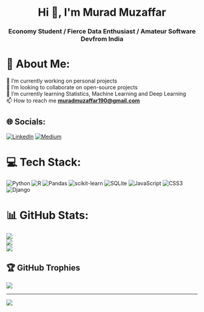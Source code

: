 <h1 align="center">Hi 👋, I'm Murad Muzaffar</h1>
<h3 align="center">Economy Student / Fierce Data Enthusiast / Amateur Software Devfrom India</h3>

# 💫 About Me:
🔭 I’m currently working on personal projects<br>👯 I’m looking to collaborate on open-source projects<br>🌱 I’m currently learning Statistics, Machine Learning and Deep Learning<br>📫 How to reach me **muradmuzaffar190@gmail.com**


## 🌐 Socials:
[![LinkedIn](https://img.shields.io/badge/LinkedIn-%230077B5.svg?logo=linkedin&logoColor=white)](https://linkedin.com/in/murad-muzaffarov-0761a2204/) [![Medium](https://img.shields.io/badge/Medium-12100E?logo=medium&logoColor=white)](https://medium.com/@muradmuzaffar190) 

# 💻 Tech Stack:
![Python](https://img.shields.io/badge/python-3670A0?style=for-the-badge&logo=python&logoColor=ffdd54) ![R](https://img.shields.io/badge/r-%23276DC3.svg?style=for-the-badge&logo=r&logoColor=white) ![Pandas](https://img.shields.io/badge/pandas-%23150458.svg?style=for-the-badge&logo=pandas&logoColor=white) ![scikit-learn](https://img.shields.io/badge/scikit--learn-%23F7931E.svg?style=for-the-badge&logo=scikit-learn&logoColor=white) ![SQLite](https://img.shields.io/badge/sqlite-%2307405e.svg?style=for-the-badge&logo=sqlite&logoColor=white) ![JavaScript](https://img.shields.io/badge/javascript-%23323330.svg?style=for-the-badge&logo=javascript&logoColor=%23F7DF1E) ![CSS3](https://img.shields.io/badge/css3-%231572B6.svg?style=for-the-badge&logo=css3&logoColor=white) ![Django](https://img.shields.io/badge/django-%23092E20.svg?style=for-the-badge&logo=django&logoColor=white)
# 📊 GitHub Stats:
![](https://github-readme-stats.vercel.app/api?username=muradmuzaffar&theme=dark&hide_border=false&include_all_commits=false&count_private=false)<br/>
![](https://github-readme-streak-stats.herokuapp.com/?user=muradmuzaffar&theme=dark&hide_border=false)<br/>
![](https://github-readme-stats.vercel.app/api/top-langs/?username=muradmuzaffar&theme=dark&hide_border=false&include_all_commits=false&count_private=false&layout=compact)

## 🏆 GitHub Trophies
![](https://github-profile-trophy.vercel.app/?username=muradmuzaffar&theme=radical&no-frame=false&no-bg=true&margin-w=4)

---
[![](https://visitcount.itsvg.in/api?id=muradmuzaffar&icon=0&color=0)](https://visitcount.itsvg.in)

